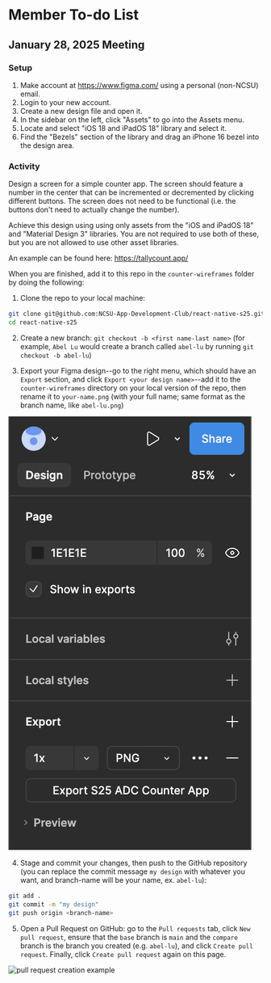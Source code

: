 # Member To-do List

## January 28, 2025 Meeting

### Setup

1. Make account at https://www.figma.com/ using a personal (non-NCSU) email.
2. Login to your new account.
3. Create a new design file and open it.
4. In the sidebar on the left, click "Assets" to go into the Assets menu.
5. Locate and select "iOS 18 and iPadOS 18" library and select it.
6. Find the "Bezels" section of the library and drag an iPhone 16 bezel into the design area.

### Activity

Design a screen for a simple counter app. The screen should feature a number in the center that can be incremented or decremented by clicking different buttons. The screen does not need to be functional (i.e. the buttons don't need to actually change the number).

Achieve this design using using only assets from the "iOS and iPadOS 18" and "Material Design 3" libraries. You are not required to use both of these, but you are not allowed to use other asset libraries.

An example can be found here: https://tallycount.app/

When you are finished, add it to this repo in the `counter-wireframes` folder by doing the following:

1. Clone the repo to your local machine:

```bash
git clone git@github.com:NCSU-App-Development-Club/react-native-s25.git
cd react-native-s25
```

2. Create a new branch: `git checkout -b <first name-last name>` (for example, `Abel Lu` would create a branch called `abel-lu` by running `git checkout -b abel-lu`)

3. Export your Figma design--go to the right menu, which should have an `Export` section, and click `Export <your design name>`--add it to the `counter-wireframes` directory on your local version of the repo, then rename it to `your-name.png` (with your full name; same format as the branch name, like `abel-lu.png`)

![figma export menu](assets/figma-export.png)

4. Stage and commit your changes, then push to the GitHub repository (you can replace the commit message `my design` with whatever you want, and branch-name will be your name, ex. `abel-lu`):

```bash
git add .
git commit -m "my design"
git push origin <branch-name>
```

5. Open a Pull Request on GitHub: go to the `Pull requests` tab, click `New pull request`, ensure that the `base` branch is `main` and the `compare` branch is the branch you created (e.g. `abel-lu`), and click `Create pull request`. Finally, click `Create pull request` again on this page.

![pull request creation example](assets/pull-request-ex.png.png)
